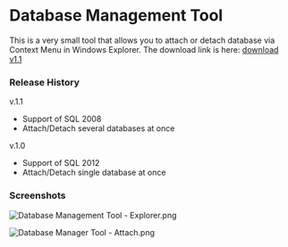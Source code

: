 # Database Management Tool #


This is a very small tool that allows you to attach or detach database via Context Menu in Windows Explorer. The download link is here: [download v1.1](http://alienlab.co.uk/database-management-tool/downloads/database-management-tool%20v1.1.zip)

### Release History ###

v.1.1 
* Support of SQL 2008
* Attach/Detach several databases at once

v.1.0
* Support of SQL 2012
* Attach/Detach single database at once

### Screenshots ###

![Database Management Tool - Explorer.png](https://bitbucket.org/repo/krX9Xb/images/769454004-Database%20Management%20Tool%20-%20Explorer.png)

![Database Manager Tool - Attach.png](https://bitbucket.org/repo/krX9Xb/images/1290022301-Database%20Manager%20Tool%20-%20Attach.png)
